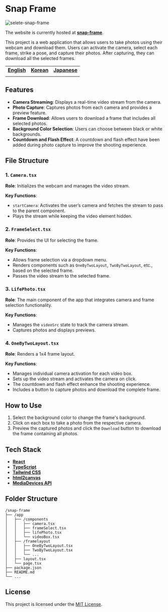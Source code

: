 # Snap Frame

![selete-snap-frame](https://i.imgur.com/Pszkoy2.png)

The website is currently hosted at [**snap-frame**](https://snap-frame.vercel.app).

This project is a web application that allows users to take photos using their webcam and download them. Users can activate the camera, select each frame, strike a pose, and capture their photos. After capturing, they can download all the selected frames.

|                           |                                  |                                    |
| ------------------------- | -------------------------------- | ---------------------------------- |
| [**English**](/README.md) | [**Korean**](/docs/README_ko.md) | [**Japanese**](/docs/README_jp.md) |
|                           |                                  |                                    |

## Features

- **Camera Streaming**: Displays a real-time video stream from the camera.
- **Photo Capture**: Captures photos from each camera and provides a preview feature.
- **Frame Download**: Allows users to download a frame that includes all selected photos.
- **Background Color Selection**: Users can choose between black or white backgrounds.
- **Countdown and Flash Effect**: A countdown and flash effect have been added during photo capture to improve the shooting experience.

## File Structure

### 1. `Camera.tsx`

**Role**: Initializes the webcam and manages the video stream.

**Key Functions**:

- `startCamera`: Activates the user’s camera and fetches the stream to pass to the parent component.
- Plays the stream while keeping the video element hidden.

### 2. `FrameSelect.tsx`

**Role**: Provides the UI for selecting the frame.

**Key Functions**:

- Allows frame selection via a dropdown menu.
- Renders components such as `OneByTwoLayout`, `TwoByTwoLayout`, etc., based on the selected frame.
- Passes the video stream to the selected frame.

### 3. `LifePhoto.tsx`

**Role**: The main component of the app that integrates camera and frame selection functionality.

**Key Functions**:

- Manages the `videoSrc` state to track the camera stream.
- Captures photos and displays previews.

### 4. `OneByTwoLayout.tsx`

**Role**: Renders a 1x4 frame layout.

**Key Functions**:

- Manages individual camera activation for each video box.
- Sets up the video stream and activates the camera on click.
- The countdown and flash effect enhance the shooting experience.
- Includes a button to capture photos and download the complete frame.

## How to Use

1. Select the background color to change the frame's background.
2. Click on each box to take a photo from the respective camera.
3. Preview the captured photos and click the `Download` button to download the frame containing all photos.

## Tech Stack

- [**React**](https://react.dev/)
- [**TypeScript**](https://www.typescriptlang.org/)
- [**Tailwind CSS**](https://tailwindcss.com/)
- [**html2canvas**](https://html2canvas.hertzen.com/)
- [**MediaDevices API**](https://developer.mozilla.org/en-US/docs/Web/API/MediaDevices)

## Folder Structure

```
/snap-frame
├── /app
│   ├── /components
│   │   ├── camera.tsx
│   │   ├── frameSelect.tsx
│   │   ├── lifePhoto.tsx
│   │   └── videoBox.tsx
│   ├── /framelayout
│   │   ├── OneByTwoLayout.tsx
│   │   ├── TwoByTwoLayout.tsx
│   │   └── ...
│   ├── layout.tsx
│   └── page.tsx
├── package.json
├── README.md
└── ...
```

## License

This project is licensed under the [MIT License](https://mit-license.org/).
